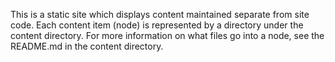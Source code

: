This is a static site which displays content maintained separate from site code.  Each content item (node) is 
represented by a directory under the content directory. For more information on what files go into a node, 
see the README.md in the content directory.